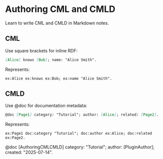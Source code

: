 # Authoring CML and CMLD

Learn to write CML and CMLD in Markdown notes.

## CML
Use square brackets for inline RDF:
```markdown
[Alice] knows [Bob]; name: "Alice Smith".
```
Represents:
```turtle
ex:Alice ex:knows ex:Bob; ex:name "Alice Smith".
```

## CMLD
Use @doc for documentation metadata:
```markdown
@doc [Page1] category: "Tutorial"; author: [Alice]; related: [Page2].
```
Represents:
```turtle
ex:Page1 doc:category "Tutorial"; doc:author ex:Alice; doc:related ex:Page2.
```

@doc [AuthoringCMLCMLD] category: "Tutorial"; author: [PluginAuthor]; created: "2025-07-14".